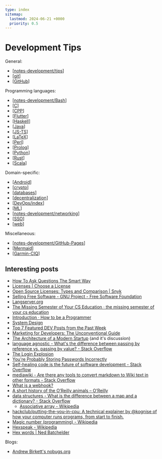 ```yaml
---
type: index
sitemap:
  lastmod: 2024-06-21 +0000
  priority: 0.5
---
```


# Development Tips

General:

- [[notes-development/tips]]
- [[git]]
- [[GitHub]]

Programming languages:

- [[notes-development/Bash]]
- [[C]]
- [[CPP]]
- [[Flutter]]
- [[Haskell]]
- [[Java]]
- [[JS-TS]]
- [[LaTeX]]
- [[Perl]]
- [[Prolog]]
- [[Python]]
- [[Rust]]
- [[Scala]]

Domain-specific:

- [[Android]]
- [[crypto]]
- [[databases]]
- [[decentralization]]
- [[DevOps/index]]
- [[ML]]
- [[notes-development/networking]]
- [[SSO]]
- [[web]]

Miscellaneous:

- [[notes-development/GitHub-Pages]]
- [[Mermaid]]
- [[Garmin-CIQ]]

## Interesting posts

- [How To Ask Questions The Smart Way](http://catb.org/~esr/faqs/smart-questions.html)
- [Licenses \| Choose a License](https://choosealicense.com/licenses/)
- [Open Source Licenses: Types and Comparison \| Snyk](https://snyk.io/learn/open-source-licenses/)
- [Selling Free Software - GNU Project - Free Software Foundation](https://www.gnu.org/philosophy/selling.en.html)
- [Langserver.org](https://langserver.org/)
- [The Missing Semester of Your CS Education · the missing semester of your cs education](https://missing.csail.mit.edu/)
- [Introduction · How to be a Programmer](https://braydie.gitbooks.io/how-to-be-a-programmer/content/zh/)
- [System Design](https://github.com/karanpratapsingh/system-design)
- [Top 7 Featured DEV Posts from the Past Week](https://dev.to/devteam/top-7-featured-dev-posts-from-the-past-week-33i3)
- [Marketing for Developers: The Unconventional Guide](https://dev.to/inovak/marketing-for-developers-the-unconventional-guide-3a1j)
- [The Architecture of a Modern Startup](https://betterprogramming.pub/architecture-of-modern-startup-abaec235c2eb) (and it's discussion)
- [language agnostic - What's the difference between passing by reference vs. passing by value? - Stack Overflow](https://stackoverflow.com/questions/373419/whats-the-difference-between-passing-by-reference-vs-passing-by-value)
- [The Login Explosion](https://blog.codinghorror.com/the-login-explosion/)
- [You're Probably Storing Passwords Incorrectly](https://blog.codinghorror.com/youre-probably-storing-passwords-incorrectly/)
- [Self-healing code is the future of software development - Stack Overflow](https://stackoverflow.blog/2023/12/28/self-healing-code-is-the-future-of-software-development/?cb=1)
- [mediawiki - Are there any tools to convert markdown to Wiki text in other formats - Stack Overflow](https://stackoverflow.com/questions/3554609/are-there-any-tools-to-convert-markdown-to-wiki-text-in-other-formats)
- [What is a webhook?](https://www.redhat.com/en/topics/automation/what-is-a-webhook)
- [A short history of the O’Reilly animals – O’Reilly](https://www.oreilly.com/content/a-short-history-of-the-oreilly-animals/)
- [data structures - What is the difference between a map and a dictionary? - Stack Overflow](https://stackoverflow.com/questions/2884068/what-is-the-difference-between-a-map-and-a-dictionary)
  - [Associative array - Wikipedia](https://en.wikipedia.org/wiki/Associative_array)
- [hackclub/putting-the-you-in-cpu: A technical explainer by @kognise of how your computer runs programs, from start to finish.](https://github.com/hackclub/putting-the-you-in-cpu)
- [Magic number (programming) - Wikipedia](https://en.wikipedia.org/wiki/Magic_number_(programming))
- [Hexspeak - Wikipedia](https://en.wikipedia.org/wiki/Hexspeak)
- [Hex words \| Ned Batchelder](https://nedbatchelder.com/text/hexwords.html)

Blogs:

- [Andrew Birkett's nobugs.org](https://www.nobugs.org/)

[//begin]: # "Autogenerated link references for markdown compatibility"
[notes-development/tips]: tips.md "General Development Tips"
[git]: git.md "Git Usage"
[GitHub]: GitHub.md "GitHub Usage"
[notes-development/Bash]: Bash.md "Bash Scripting"
[C]: C.md "C"
[CPP]: CPP.md "C++"
[Flutter]: Flutter.md "Flutter"
[Haskell]: Haskell.md "Haskell"
[Java]: Java.md "Java"
[JS-TS]: JS-TS.md "JavaScript/TypeScript"
[LaTeX]: LaTeX.md "$\LaTeX$"
[Perl]: Perl.md "Perl"
[Prolog]: Prolog.md "Prolog"
[Python]: Python.md "Python"
[Rust]: Rust.md "Rust"
[Scala]: Scala.md "Scala"
[Android]: Android.md "Android"
[crypto]: crypto.md "Crypto"
[databases]: databases.md "Databases"
[decentralization]: decentralization.md "Decentralization Related"
[DevOps/index]: DevOps/index.md "DevOps"
[ML]: ML.md "Machine Learning"
[notes-development/networking]: networking.md "Networking"
[SSO]: SSO.md "Single Sign-On"
[web]: web.md "Web Development"
[notes-development/GitHub-Pages]: GitHub-Pages.md "GitHub Pages"
[Mermaid]: Mermaid.md "Mermaid"
[Garmin-CIQ]: Garmin-CIQ.md "Garmin Connect IQ"
[//end]: # "Autogenerated link references"
